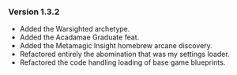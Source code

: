 ###  Version 1.3.2
- Added the Warsighted archetype.
- Added the Acadamae Graduate feat.
- Added the Metamagic Insight homebrew arcane discovery.
- Refactored entirely the abomination that was my settings loader.
- Refactored the code handling loading of base game blueprints.
